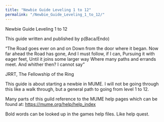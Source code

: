 ```yaml
---
title: "Newbie Guide Leveling 1 to 12"
permalink: "/Newbie_Guide_Leveling_1_to_12/"
---
```


Newbie Guide Leveling 1 to 12

This guide written and published by p(Baca/Endo)

“The Road goes ever on and on Down from the door where it began. Now far
ahead the Road has gone, And I must follow, if I can, Pursuing it with
eager feet, Until it joins some larger way Where many paths and errands
meet. And whither then? I cannot say”

JRRT, The Fellowship of the Ring

This guide is about starting a newbie in MUME. I will not be going
through this like a walk through, but a general path to going from level
1 to 12.

Many parts of this guild reference to the MUME help pages which can be
found at: <https://mume.org/help/help_index>

Bold words can be looked up in the games help files. Like help quest.